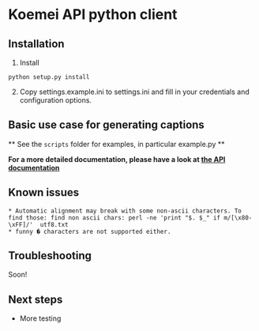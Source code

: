 Koemei API python client
=========================

Installation
------------

1. Install

```
python setup.py install
```

2. Copy settings.example.ini to settings.ini and fill in your credentials and configuration options.


Basic use case for generating captions
---------------------

** See the `scripts` folder for examples, in particular example.py **



**For a more detailed documentation, please have a look at [the API documentation](https://www.koemei.com/api/)**



Known issues
---------

    * Automatic alignment may break with some non-ascii characters. To find those: find non ascii chars: perl -ne 'print "$. $_" if m/[\x80-\xFF]/'  utf8.txt
    * funny � characters are not supported either.

Troubleshooting
----------

Soon!

Next steps
----------

* More testing
